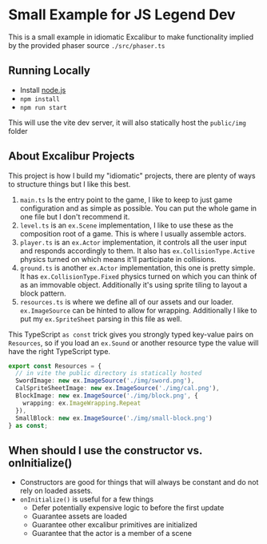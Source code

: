 # Small Example for JS Legend Dev

This is a small example in idiomatic Excalibur to make functionality implied by the provided phaser source `./src/phaser.ts`


## Running Locally

* Install [node.js](https://nodejs.org/en/download/prebuilt-installer)
* `npm install`
* `npm run start`

This will use the vite dev server, it will also statically host the `public/img` folder

## About Excalibur Projects

This project is how I build my "idiomatic" projects, there are plenty of ways to structure things but I like this best.

1. `main.ts` Is the entry point to the game, I like to keep to just game configuration and as simple as possible. You can put the whole game in one file but I don't recommend it.
2. `level.ts` is an `ex.Scene` implementation, I like to use these as the composition root of a game. This is where I usually assemble actors.
3. `player.ts` is an `ex.Actor` implementation, it controls all the user input and responds accordingly to them. It also has `ex.CollisionType.Active` physics turned on which means it'll participate in collisions.
4. `ground.ts` is another `ex.Actor` implementation, this one is pretty simple. It has `ex.CollisionType.Fixed` physics turned on which you can think of as an immovable object. Additionally it's using sprite tiling to layout a block pattern.
5. `resources.ts` is where we define all of our assets and our loader. `ex.ImageSource` can be hinted to allow for wrapping. Additionally I like to put my `ex.SpriteSheet` parsing in this file as well. 

This TypeScript `as const` trick gives you strongly typed key-value pairs on `Resources`, so if you load an `ex.Sound` or another resource type the value will have the right TypeScript type.

```typescript
export const Resources = {
  // in vite the public directory is statically hosted
  SwordImage: new ex.ImageSource('./img/sword.png'),
  CalSpriteSheetImage: new ex.ImageSource('./img/cal.png'),
  BlockImage: new ex.ImageSource('./img/block.png', {
    wrapping: ex.ImageWrapping.Repeat
  }),
  SmallBlock: new ex.ImageSource('./img/small-block.png')
} as const;
```

## When should I use the constructor vs. onInitialize()

* Constructors are good for things that will always be constant and do not rely on loaded assets. 
* `onInitialize()` is useful for a few things
  * Defer potentially expensive logic to before the first update
  * Guarantee assets are loaded
  * Guarantee other excalibur primitives are initialized
  * Guarantee that the actor is a member of a scene